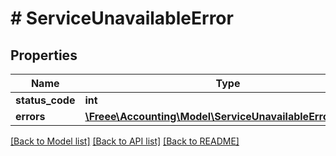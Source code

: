 # # ServiceUnavailableError

## Properties

Name | Type | Description | Notes
------------ | ------------- | ------------- | -------------
**status_code** | **int** |  | 
**errors** | [**\Freee\Accounting\Model\ServiceUnavailableErrorErrors[]**](ServiceUnavailableErrorErrors.md) |  | 

[[Back to Model list]](../../README.md#documentation-for-models) [[Back to API list]](../../README.md#documentation-for-api-endpoints) [[Back to README]](../../README.md)


